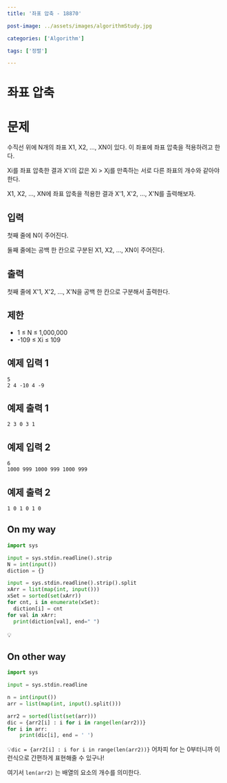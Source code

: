 ```yaml
---
title: '좌표 압축 - 18870'

post-image: ../assets/images/algorithmStudy.jpg

categories: ['Algorithm']

tags: ['정렬']

---
```


# 좌표 압축

# 문제

수직선 위에 N개의 좌표 X1, X2, ..., XN이 있다. 이 좌표에 좌표 압축을 적용하려고 한다.

Xi를 좌표 압축한 결과 X'i의 값은 Xi > Xj를 만족하는 서로 다른 좌표의 개수와 같아야 한다.

X1, X2, ..., XN에 좌표 압축을 적용한 결과 X'1, X'2, ..., X'N를 출력해보자.

## 입력

첫째 줄에 N이 주어진다.

둘째 줄에는 공백 한 칸으로 구분된 X1, X2, ..., XN이 주어진다.

## 출력

첫째 줄에 X'1, X'2, ..., X'N을 공백 한 칸으로 구분해서 출력한다.

## 제한

- 1 ≤ N ≤ 1,000,000
- -109 ≤ Xi ≤ 109

## 예제 입력 1

```
5
2 4 -10 4 -9
```

## 예제 출력 1

```
2 3 0 3 1
```

## 예제 입력 2

```
6
1000 999 1000 999 1000 999
```

## 예제 출력 2

```
1 0 1 0 1 0
```

## On my way

```python
import sys

input = sys.stdin.readline().strip
N = int(input())
diction = {}

input = sys.stdin.readline().strip().split
xArr = list(map(int, input()))
xSet = sorted(set(xArr))
for cnt, i in enumerate(xSet):
  diction[i] = cnt
for val in xArr:
  print(diction[val], end=" ")
```

💡

## On other way

```python
import sys

input = sys.stdin.readline

n = int(input())
arr = list(map(int, input().split()))

arr2 = sorted(list(set(arr)))
dic = {arr2[i] : i for i in range(len(arr2))}
for i in arr:
    print(dic[i], end = ' ')
```

💡`dic = {arr2[i] : i for i in range(len(arr2))}` 어차피 for 는 0부터니까 이런식으로 간편하게 표현해줄 수 있구나!

여기서 `len(arr2)` 는 배열의 요소의 개수를 의미한다.

